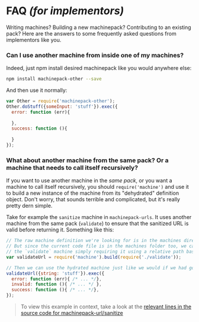 # FAQ _(for implementors)_

Writing machines?  Building a new machinepack?  Contributing to an existing pack? Here are the answers to some frequently asked questions from implementors like you.

### Can I use another machine from inside one of my machines?

Indeed, just npm install desired machinepack like you would anywhere else:

```bash
npm install machinepack-other --save
```

And then use it normally:

```js
var Other = require('machinepack-other');
Other.doStuff({someInput: 'stuff'}).exec({
  error: function (err){
    
  },
  success: function (){
  
  }
});
```


### What about another machine from the same pack?  Or a machine that needs to call itself recursively?

If you want to use another machine in the _same pack_, or you want a machine to call itself recursively, you should `require('machine')` and use it to build a new instance of the machine from its "dehydrated" definition object.  Don't worry, that sounds terrible and complicated, but it's really pretty dern simple.

Take for example the `sanitize` machine in `machinepack-urls`.  It uses another machine from the same pack (`validate`) to ensure that the sanitized URL is valid before returning it.  Something like this:

```js
// The raw machine definition we're looking for is in the machines directory of this machinepack.
// But since the current code file is in the machines folder too, we can get the raw definition for
// the `validate` machine simply requiring it using a relative path based on its "identity".
var validateUrl = require('machine').build(require('./validate'));

// Then we can use the hydrated machine just like we would if we had gotten it out of a machinepack:
validateUrl({string: 'stuff'}).exec({
  error: function (err){ /* ... */},
  invalid: function (){ /* ... */ },
  success: function (){ /* ... */},
});

```
> To view this example in context, take a look at the [relevant lines in the source code for machinepack-url/sanitize](https://github.com/mikermcneil/machinepack-urls/blob/5153f138280b2385cc35e1bee54c50c8e155fb70/machines/sanitize.js#L29)

